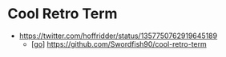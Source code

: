 # Cool Retro Term

- https://twitter.com/hoffridder/status/1357750762919645189
  - [[go]] https://github.com/Swordfish90/cool-retro-term


[//begin]: # "Autogenerated link references for markdown compatibility"
[go]: go "Go"
[//end]: # "Autogenerated link references"